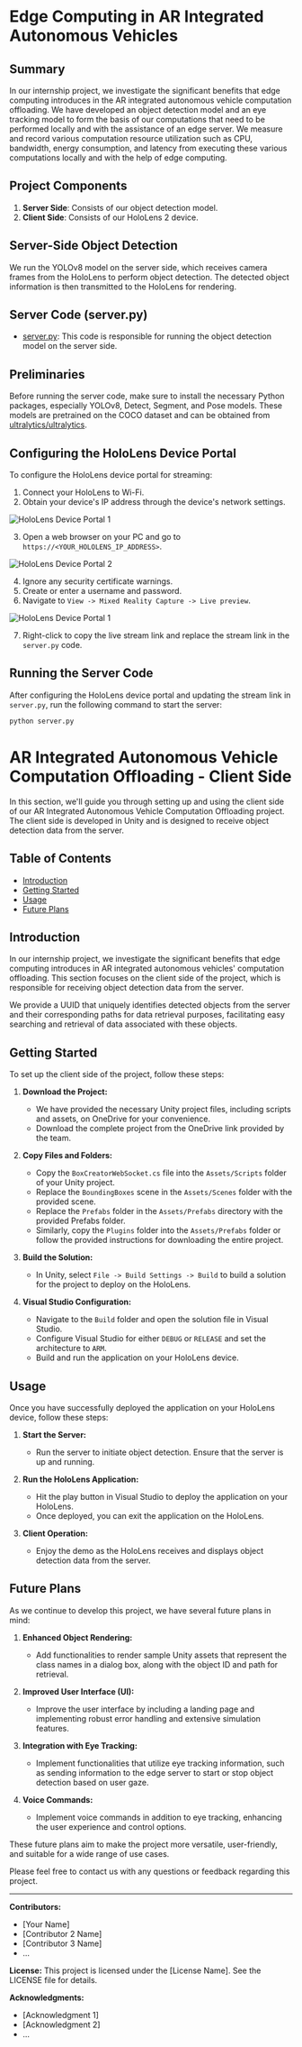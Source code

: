 # Edge Computing in AR Integrated Autonomous Vehicles

## Summary

In our internship project, we investigate the significant benefits that edge computing introduces in the AR integrated autonomous vehicle computation offloading. We have developed an object detection model and an eye tracking model to form the basis of our computations that need to be performed locally and with the assistance of an edge server. We measure and record various computation resource utilization such as CPU, bandwidth, energy consumption, and latency from executing these various computations locally and with the help of edge computing.

## Project Components

1. **Server Side**: Consists of our object detection model.
2. **Client Side**: Consists of our HoloLens 2 device.

## Server-Side Object Detection

We run the YOLOv8 model on the server side, which receives camera frames from the HoloLens to perform object detection. The detected object information is then transmitted to the HoloLens for rendering.

## Server Code (server.py)

- [server.py](server/server.py): This code is responsible for running the object detection model on the server side.

## Preliminaries

Before running the server code, make sure to install the necessary Python packages, especially YOLOv8, Detect, Segment, and Pose models. These models are pretrained on the COCO dataset and can be obtained from [ultralytics/ultralytics](https://github.com/ultralytics/ultralytics).

## Configuring the HoloLens Device Portal

To configure the HoloLens device portal for streaming:

1. Connect your HoloLens to Wi-Fi.
2. Obtain your device's IP address through the device's network settings.

![HoloLens Device Portal 1](docs/deviceportal_usbncm_ipaddress.jpg)

3. Open a web browser on your PC and go to `https://<YOUR_HOLOLENS_IP_ADDRESS>`.

![HoloLens Device Portal 2](docs/using-windows-portal-img-04.png)

4. Ignore any security certificate warnings.
5. Create or enter a username and password.
6. Navigate to `View -> Mixed Reality Capture -> Live preview`.

![HoloLens Device Portal 1](docs/using-windows-portal-img-07.png)

7. Right-click to copy the live stream link and replace the stream link in the `server.py` code.

## Running the Server Code

After configuring the HoloLens device portal and updating the stream link in `server.py`, run the following command to start the server:

```bash
python server.py
``````

# AR Integrated Autonomous Vehicle Computation Offloading - Client Side

In this section, we'll guide you through setting up and using the client side of our AR Integrated Autonomous Vehicle Computation Offloading project. The client side is developed in Unity and is designed to receive object detection data from the server.

## Table of Contents
- [Introduction](#introduction)
- [Getting Started](#getting-started)
- [Usage](#usage)
- [Future Plans](#future-plans)

## Introduction

In our internship project, we investigate the significant benefits that edge computing introduces in AR integrated autonomous vehicles' computation offloading. This section focuses on the client side of the project, which is responsible for receiving object detection data from the server.

We provide a UUID that uniquely identifies detected objects from the server and their corresponding paths for data retrieval purposes, facilitating easy searching and retrieval of data associated with these objects.

## Getting Started

To set up the client side of the project, follow these steps:

1. **Download the Project:**
   - We have provided the necessary Unity project files, including scripts and assets, on OneDrive for your convenience.
   - Download the complete project from the OneDrive link provided by the team.

2. **Copy Files and Folders:**
   - Copy the `BoxCreatorWebSocket.cs` file into the `Assets/Scripts` folder of your Unity project.
   - Replace the `BoundingBoxes` scene in the `Assets/Scenes` folder with the provided scene.
   - Replace the `Prefabs` folder in the `Assets/Prefabs` directory with the provided Prefabs folder.
   - Similarly, copy the `Plugins` folder into the `Assets/Prefabs` folder or follow the provided instructions for downloading the entire project.

3. **Build the Solution:**
   - In Unity, select `File -> Build Settings -> Build` to build a solution for the project to deploy on the HoloLens.

4. **Visual Studio Configuration:**
   - Navigate to the `Build` folder and open the solution file in Visual Studio.
   - Configure Visual Studio for either `DEBUG` or `RELEASE` and set the architecture to `ARM`.
   - Build and run the application on your HoloLens device.

## Usage

Once you have successfully deployed the application on your HoloLens device, follow these steps:

1. **Start the Server:**
   - Run the server to initiate object detection. Ensure that the server is up and running.

2. **Run the HoloLens Application:**
   - Hit the play button in Visual Studio to deploy the application on your HoloLens.
   - Once deployed, you can exit the application on the HoloLens.

3. **Client Operation:**
   - Enjoy the demo as the HoloLens receives and displays object detection data from the server.

## Future Plans

As we continue to develop this project, we have several future plans in mind:

1. **Enhanced Object Rendering:**
   - Add functionalities to render sample Unity assets that represent the class names in a dialog box, along with the object ID and path for retrieval.

2. **Improved User Interface (UI):**
   - Improve the user interface by including a landing page and implementing robust error handling and extensive simulation features.

3. **Integration with Eye Tracking:**
   - Implement functionalities that utilize eye tracking information, such as sending information to the edge server to start or stop object detection based on user gaze.

4. **Voice Commands:**
   - Implement voice commands in addition to eye tracking, enhancing the user experience and control options.

These future plans aim to make the project more versatile, user-friendly, and suitable for a wide range of use cases.

Please feel free to contact us with any questions or feedback regarding this project.

---

**Contributors:**
- [Your Name]
- [Contributor 2 Name]
- [Contributor 3 Name]
- ...

**License:**
This project is licensed under the [License Name]. See the LICENSE file for details.

**Acknowledgments:**
- [Acknowledgment 1]
- [Acknowledgment 2]
- ...
